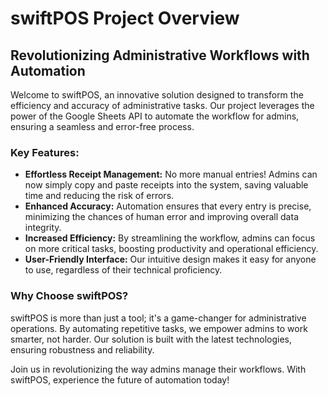 # swiftPOS Project Overview

## Revolutionizing Administrative Workflows with Automation

Welcome to swiftPOS, an innovative solution designed to transform the efficiency and accuracy of administrative tasks. Our project leverages the power of the Google Sheets API to automate the workflow for admins, ensuring a seamless and error-free process.

### Key Features:

- **Effortless Receipt Management:** No more manual entries! Admins can now simply copy and paste receipts into the system, saving valuable time and reducing the risk of errors.
- **Enhanced Accuracy:** Automation ensures that every entry is precise, minimizing the chances of human error and improving overall data integrity.
- **Increased Efficiency:** By streamlining the workflow, admins can focus on more critical tasks, boosting productivity and operational efficiency.
- **User-Friendly Interface:** Our intuitive design makes it easy for anyone to use, regardless of their technical proficiency.

### Why Choose swiftPOS?

swiftPOS is more than just a tool; it's a game-changer for administrative operations. By automating repetitive tasks, we empower admins to work smarter, not harder. Our solution is built with the latest technologies, ensuring robustness and reliability.

Join us in revolutionizing the way admins manage their workflows. With swiftPOS, experience the future of automation today!
